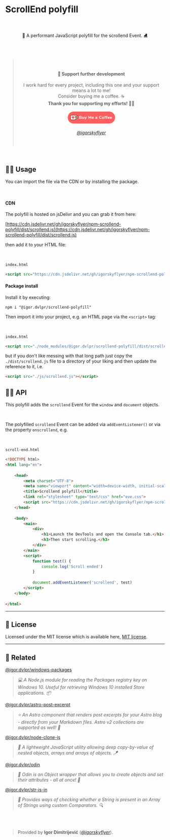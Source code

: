 # ScrollEnd polyfill

<br>

<p align="center">
	🛴 A performant JavaScript polyfill for the scrollend Event. ⛸️
</p>

<br>
<br>

<div align="center">
	<blockquote>
		<br>
		<h4>💖 Support further development</h4>
		<span>I work hard for every project, including this one and your support means a lot to me!
		<br>
		Consider buying me a coffee. ☕
		<br>
		<strong>Thank you for supporting my efforts! 🙏😊</strong></span>
		<br>
		<br>
		<a href="https://ko-fi.com/igorskyflyer" target="_blank"><img src="https://raw.githubusercontent.com/igorskyflyer/igorskyflyer/main/assets/ko-fi.png" alt="Donate to igorskyflyer" width="150"></a>
		<br>
		<br>
		<a href="https://github.com/igorskyflyer"><em>@igorskyflyer</em></a>
		<br>
		<br>
		<br>
	</blockquote>
</div>

<br>

## 🕵🏼 Usage

You can import the file via the CDN or by installing the package.

<br>

#### CDN

The polyfill is hosted on jsDelivr and you can grab it from here:

[https://cdn.jsdelivr.net/gh/igorskyflyer/npm-scrollend-polyfill/dist/scrollend.js](https://cdn.jsdelivr.net/gh/igorskyflyer/npm-scrollend-polyfill/dist/scrollend.js)


then add it to your HTML file:

<br>

`index.html`
```html
<script src="https://cdn.jsdelivr.net/gh/igorskyflyer/npm-scrollend-polyfill/dist/scrollend.js"></script>
```

#### Package install

Install it by executing:

```shell
npm i "@igor.dvlpr/scrollend-polyfill"
```

Then import it into your project, e.g. an HTML page via the `<script>` tag:

<br>

`index.html`
```html
<script src="./node_modules/@igor.dvlpr/scrollend-polyfill/dist/scrollend.js"></script>
```

but if you don't like messing with that long path just copy the `./dist/scrollend.js` file to a directory of your liking and then update the reference to it, i.e.

```html
<script src="./js/scrollend.js"></script>
```

## 🤹🏼 API

This polyfill adds the `scrollend` Event for the `window` and `document` objects.

<br>

The polyfilled `scrollend` Event can be added via `addEventListener()` or via the property `onscrollend`, e.g.

<br>

`scroll-end.html`
```html
<!DOCTYPE html>
<html lang="en">

	<head>
		<meta charset="UTF-8">
		<meta name="viewport" content="width=device-width, initial-scale=1.0">
		<title>Scrollend polyfill</title>
		<link rel="stylesheet" type="text/css" href="eve.css">
		<script src="https://cdn.jsdelivr.net/gh/igorskyflyer/npm-scrollend-polyfill/dist/scrollend.js"></script>
	</head>

	<body>
		<main>
			<div>
				<h1>Launch the DevTools and open the Console tab.</h1>
				<h3>Then start scrolling.</h3>
			</div>
		</main>
		<script>
			function test() {
				console.log('Scroll ended')
			}

			document.addEventListener('scrollend', test)
		</script>
	</body>

</html>

```

---

## 🪪 License

Licensed under the MIT license which is available here, [MIT license](https://github.com/igorskyflyer/npm-scrollend-polyfill/blob/main/LICENSE).

---

## 🧬 Related

[@igor.dvlpr/windows-packages](https://www.npmjs.com/package/@igor.dvlpr/windows-packages)

> _💻 A Node.js module for reading the Packages registry key on Windows 10. Useful for retrieving Windows 10 installed Store applications. 📦_

[@igor.dvlpr/astro-post-excerpt](https://www.npmjs.com/package/@igor.dvlpr/astro-post-excerpt)

> _⭐ An Astro component that renders post excerpts for your Astro blog - directly from your Markdown files. Astro v2 collections are supported as well! 💎_

[@igor.dvlpr/node-clone-js](https://www.npmjs.com/package/@igor.dvlpr/node-clone-js)

> _🧬 A lightweight JavaScript utility allowing deep copy-by-value of nested objects, arrays and arrays of objects. 🪁_

[@igor.dvlpr/odin](https://www.npmjs.com/package/@igor.dvlpr/odin)

> _🔱 Odin is an Object wrapper that allows you to create objects and set their attributes - all at once! 🔺_

[@igor.dvlpr/str-is-in](https://www.npmjs.com/package/@igor.dvlpr/str-is-in)

> _🧵 Provides ways of checking whether a String is present in an Array of Strings using custom Comparators. 🔍_

<br>
<br>

>
> Provided by **Igor Dimitrijević** ([*@igorskyflyer*](https://github.com/igorskyflyer/)).
>
